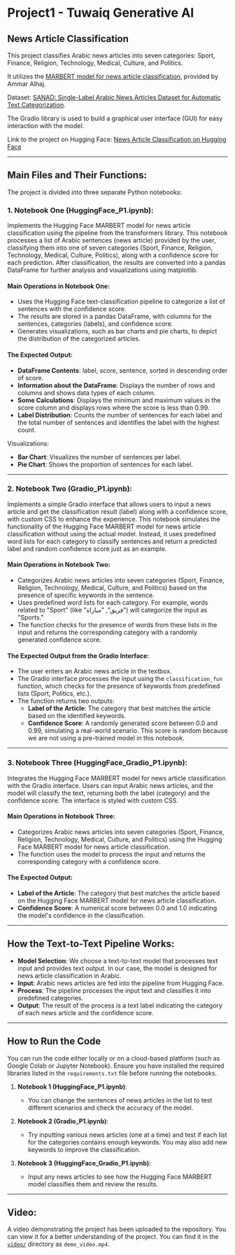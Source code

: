 # Project1 - Tuwaiq Generative AI
## News Article Classification

This project classifies Arabic news articles into seven categories: Sport, Finance, Religion, Technology, Medical, Culture, and Politics.

It utilizes the [MARBERT model for news article classification](https://huggingface.co/Ammar-alhaj-ali/arabic-MARBERT-news-article-classification), provided by Ammar Alhaj.

Dataset: [SANAD: Single-Label Arabic News Articles Dataset for Automatic Text Categorization](https://data.mendeley.com/datasets/57zpx667y9/2).

The Gradio library is used to build a graphical user interface (GUI) for easy interaction with the model.

Link to the project on Hugging Face:
[News Article Classification on Hugging Face](https://huggingface.co/spaces/SarahMarzouq/newsArticleClassification)

---

## Main Files and Their Functions:
The project is divided into three separate Python notebooks:

### 1. Notebook One (HuggingFace_P1.ipynb):
Implements the Hugging Face MARBERT model for news article classification using the pipeline from the transformers library. This notebook processes a list of Arabic sentences (news article) provided by the user, classifying them into one of seven categories (Sport, Finance, Religion, Technology, Medical, Culture, Politics), along with a confidence score for each prediction. After classification, the results are converted into a pandas DataFrame for further analysis and visualizations using matplotlib.

#### Main Operations in Notebook One:
- Uses the Hugging Face text-classification pipeline to categorize a list of sentences with the confidence score.
- The results are stored in a pandas DataFrame, with columns for the sentences, categories (labels), and confidence score.
- Generates visualizations, such as bar charts and pie charts, to depict the distribution of the categorized articles.

#### The Expected Output:
- **DataFrame Contents**: label, score, sentence, sorted in descending order of score.
- **Information about the DataFrame**: Displays the number of rows and columns and shows data types of each column.
- **Some Calculations**: Displays the minimum and maximum values in the score column and displays rows where the score is less than 0.99.
- **Label Distribution**: Counts the number of sentences for each label and the total number of sentences and identifies the label with the highest count.

Visualizations:
- **Bar Chart**: Visualizes the number of sentences per label.
- **Pie Chart**: Shows the proportion of sentences for each label.

---

### 2. Notebook Two (Gradio_P1.ipynb):
Implements a simple Gradio interface that allows users to input a news article and get the classification result (label) along with a confidence score, with custom CSS to enhance the experience. This notebook simulates the functionality of the Hugging Face MARBERT model for news article classification without using the actual model. Instead, it uses predefined word lists for each category to classify sentences and return a predicted label and random confidence score just as an example.

#### Main Operations in Notebook Two:
- Categorizes Arabic news articles into seven categories (Sport, Finance, Religion, Technology, Medical, Culture, and Politics) based on the presence of specific keywords in the sentence.
- Uses predefined word lists for each category. For example, words related to "Sport" (like "فريق", "مباراة") will categorize the input as "Sports."
- The function checks for the presence of words from these lists in the input and returns the corresponding category with a randomly generated confidence score.

#### The Expected Output from the Gradio Interface:
- The user enters an Arabic news article in the textbox.
- The Gradio interface processes the input using the `classification_fun` function, which checks for the presence of keywords from predefined lists (Sport, Politics, etc.).
- The function returns two outputs:
  - **Label of the Article**: The category that best matches the article based on the identified keywords.
  - **Confidence Score**: A randomly generated score between 0.0 and 0.99, simulating a real-world scenario. This score is random because we are not using a pre-trained model in this notebook.

---

### 3. Notebook Three (HuggingFace_Gradio_P1.ipynb):
Integrates the Hugging Face MARBERT model for news article classification with the Gradio interface. Users can input Arabic news articles, and the model will classify the text, returning both the label (category) and the confidence score. The interface is styled with custom CSS.

#### Main Operations in Notebook Three:
- Categorizes Arabic news articles into seven categories (Sport, Finance, Religion, Technology, Medical, Culture, and Politics) using the Hugging Face MARBERT model for news article classification.
- The function uses the model to process the input and returns the corresponding category with a confidence score.

#### The Expected Output:
- **Label of the Article**: The category that best matches the article based on the Hugging Face MARBERT model for news article classification.
- **Confidence Score**: A numerical score between 0.0 and 1.0 indicating the model's confidence in the classification.

---

## How the Text-to-Text Pipeline Works:
- **Model Selection**: We choose a text-to-text model that processes text input and provides text output. In our case, the model is designed for news article classification in Arabic.
- **Input**: Arabic news articles are fed into the pipeline from Hugging Face.
- **Process**: The pipeline processes the input text and classifies it into predefined categories.
- **Output**: The result of the process is a text label indicating the category of each news article and the confidence score.

---

## How to Run the Code

You can run the code either locally or on a cloud-based platform (such as Google Colab or Jupyter Notebook). Ensure you have installed the required libraries listed in the `requirements.txt` file before running the notebooks.

1. **Notebook 1 (HuggingFace_P1.ipynb)**:
   - You can change the sentences of news articles in the list to test different scenarios and check the accuracy of the model.

2. **Notebook 2 (Gradio_P1.ipynb)**:
   - Try inputting various news articles (one at a time) and test if each list for the categories contains enough keywords. You may also add new keywords to improve the classification.

3. **Notebook 3 (HuggingFace_Gradio_P1.ipynb)**:
   - Input any news articles to see how the Hugging Face MARBERT model classifies them and review the results.


---

## Video:
A video demonstrating the project has been uploaded to the repository. You can view it for a better understanding of the project. You can find it in the [`video/`](./video) directory as `demo_video.mp4`.
